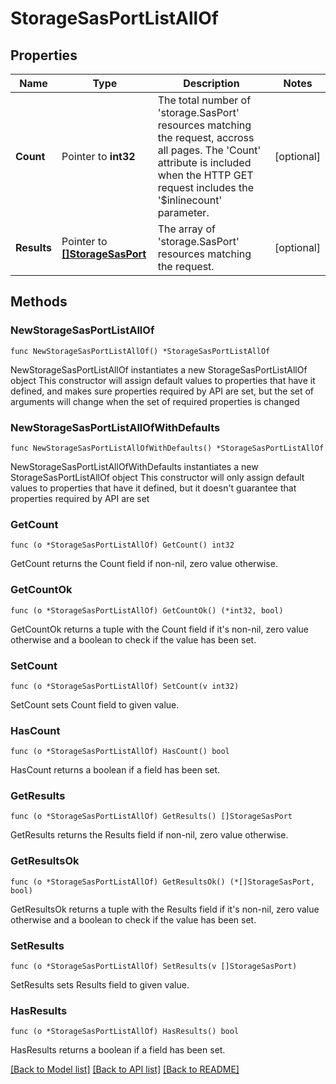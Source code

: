 # StorageSasPortListAllOf

## Properties

Name | Type | Description | Notes
------------ | ------------- | ------------- | -------------
**Count** | Pointer to **int32** | The total number of &#39;storage.SasPort&#39; resources matching the request, accross all pages. The &#39;Count&#39; attribute is included when the HTTP GET request includes the &#39;$inlinecount&#39; parameter. | [optional] 
**Results** | Pointer to [**[]StorageSasPort**](storage.SasPort.md) | The array of &#39;storage.SasPort&#39; resources matching the request. | [optional] 

## Methods

### NewStorageSasPortListAllOf

`func NewStorageSasPortListAllOf() *StorageSasPortListAllOf`

NewStorageSasPortListAllOf instantiates a new StorageSasPortListAllOf object
This constructor will assign default values to properties that have it defined,
and makes sure properties required by API are set, but the set of arguments
will change when the set of required properties is changed

### NewStorageSasPortListAllOfWithDefaults

`func NewStorageSasPortListAllOfWithDefaults() *StorageSasPortListAllOf`

NewStorageSasPortListAllOfWithDefaults instantiates a new StorageSasPortListAllOf object
This constructor will only assign default values to properties that have it defined,
but it doesn't guarantee that properties required by API are set

### GetCount

`func (o *StorageSasPortListAllOf) GetCount() int32`

GetCount returns the Count field if non-nil, zero value otherwise.

### GetCountOk

`func (o *StorageSasPortListAllOf) GetCountOk() (*int32, bool)`

GetCountOk returns a tuple with the Count field if it's non-nil, zero value otherwise
and a boolean to check if the value has been set.

### SetCount

`func (o *StorageSasPortListAllOf) SetCount(v int32)`

SetCount sets Count field to given value.

### HasCount

`func (o *StorageSasPortListAllOf) HasCount() bool`

HasCount returns a boolean if a field has been set.

### GetResults

`func (o *StorageSasPortListAllOf) GetResults() []StorageSasPort`

GetResults returns the Results field if non-nil, zero value otherwise.

### GetResultsOk

`func (o *StorageSasPortListAllOf) GetResultsOk() (*[]StorageSasPort, bool)`

GetResultsOk returns a tuple with the Results field if it's non-nil, zero value otherwise
and a boolean to check if the value has been set.

### SetResults

`func (o *StorageSasPortListAllOf) SetResults(v []StorageSasPort)`

SetResults sets Results field to given value.

### HasResults

`func (o *StorageSasPortListAllOf) HasResults() bool`

HasResults returns a boolean if a field has been set.


[[Back to Model list]](../README.md#documentation-for-models) [[Back to API list]](../README.md#documentation-for-api-endpoints) [[Back to README]](../README.md)


